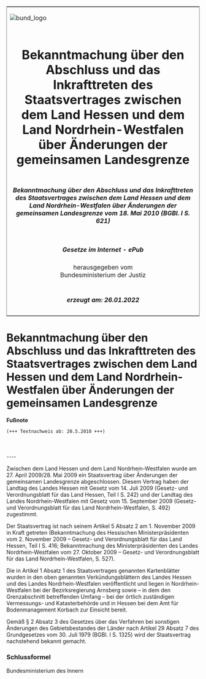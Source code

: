 <span id="DECKBLATT.html"></span>

<table border="0" frame="border" width="100%">

<tr valign="top">

<td align="left">

![bund\_logo](BfJ_2021_Web_de_de.gif)

</td>

<td align="right">

 

</td>

</tr>

<tr align="center" valign="middle">

<td colspan="2">

# Bekanntmachung über den Abschluss und das Inkrafttreten des Staatsvertrages zwischen dem Land Hessen und dem Land Nordrhein-Westfalen über Änderungen der gemeinsamen Landesgrenze

</td>

</tr>

<tr align="center" valign="middle">

<td colspan="2">

##### Bekanntmachung über den Abschluss und das Inkrafttreten des Staatsvertrages zwischen dem Land Hessen und dem Land Nordrhein-Westfalen über Änderungen der gemeinsamen Landesgrenze vom 18. Mai 2010 (BGBl. I S. 621)

</td>

</tr>

<tr align="center" valign="middle">

<td colspan="2">

  
  

##### Gesetze im Internet - ePub  
  
herausgegeben vom  
Bundesministerium der Justiz

</td>

</tr>

<tr align="center" valign="bottom">

<td colspan="2">

  
  

##### erzeugt am: 26.01.2022

</td>

</tr>

</table>

<span id="BJNR062100010.html"></span>

# Bekanntmachung über den Abschluss und das Inkrafttreten des Staatsvertrages zwischen dem Land Hessen und dem Land Nordrhein-Westfalen über Änderungen der gemeinsamen Landesgrenze

<div>

  
**Fußnote**

<div class="jnhtml">

<div>

<div class="jurAbsatz">

  

``` 
(+++ Textnachweis ab: 20.5.2010 +++)

 
```

</div>

</div>

</div>

</div>

<span id="BJNR062100010BJNE000100000.html"></span>

###   
\----

<div>

<div class="jnhtml">

<div>

<div class="jurAbsatz">

Zwischen dem Land Hessen und dem Land Nordrhein-Westfalen wurde am 27.
April 2009/28. Mai 2009 ein Staatsvertrag über Änderungen der
gemeinsamen Landesgrenze abgeschlossen. Diesem Vertrag haben der Landtag
des Landes Hessen mit Gesetz vom 14. Juli 2009 (Gesetz- und
Verordnungsblatt für das Land Hessen, Teil I S. 242) und der Landtag des
Landes Nordrhein-Westfalen mit Gesetz vom 15. September 2009 (Gesetz-
und Verordnungsblatt für das Land Nordrhein-Westfalen, S. 492)
zugestimmt.

</div>

<div class="jurAbsatz">

Der Staatsvertrag ist nach seinem Artikel 5 Absatz 2 am 1. November 2009
in Kraft getreten (Bekanntmachung des Hessischen Ministerpräsidenten vom
2. November 2009 – Gesetz- und Verordnungsblatt für das Land Hessen,
Teil I S. 416; Bekanntmachung des Ministerpräsidenten des Landes
Nordrhein-Westfalen vom 27. Oktober 2009 – Gesetz- und Verordnungsblatt
für das Land Nordrhein-Westfalen, S. 527).

</div>

<div class="jurAbsatz">

Die in Artikel 1 Absatz 1 des Staatsvertrages genannten Kartenblätter
wurden in den oben genannten Verkündungsblättern des Landes Hessen und
des Landes Nordrhein-Westfalen veröffentlicht und liegen in
Nordrhein-Westfalen bei der Bezirksregierung Arnsberg sowie – in dem den
Grenzabschnitt betreffenden Umfang – bei der örtlich zuständigen
Vermessungs- und Katasterbehörde und in Hessen bei dem Amt für
Bodenmanagement Korbach zur Einsicht bereit.

</div>

<div class="jurAbsatz">

Gemäß § 2 Absatz 3 des Gesetzes über das Verfahren bei sonstigen
Änderungen des Gebietsbestandes der Länder nach Artikel 29 Absatz 7 des
Grundgesetzes vom 30. Juli 1979 (BGBl. I S. 1325) wird der Staatsvertrag
nachstehend bekannt gemacht.

</div>

</div>

</div>

</div>

<span id="BJNR062100010BJNE000200000.html"></span>

### Schlussformel  

<div>

<div class="jnhtml">

<div>

<div class="jurAbsatz">

<span class="SP">Bundesministerium des Innern</span>

</div>

</div>

</div>

</div>
